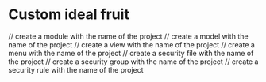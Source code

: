 # Custom ideal fruit

// create a module with the name of the project
// create a model with the name of the project
// create a view with the name of the project
// create a menu with the name of the project
// create a security file with the name of the project
// create a security group with the name of the project
// create a security rule with the name of the project

